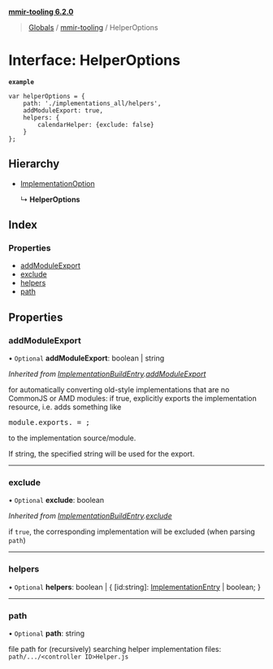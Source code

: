 **[mmir-tooling 6.2.0](../README.md)**

> [Globals](../README.md) / [mmir-tooling](../modules/mmir_tooling.md) / HelperOptions

# Interface: HelperOptions

**`example`** 
```
var helperOptions = {
	path: './implementations_all/helpers',
	addModuleExport: true,
	helpers: {
		calendarHelper: {exclude: false}
	}
};
```

## Hierarchy

* [ImplementationOption](mmir_tooling.implementationoption.md)

  ↳ **HelperOptions**

## Index

### Properties

* [addModuleExport](mmir_tooling.helperoptions.md#addmoduleexport)
* [exclude](mmir_tooling.helperoptions.md#exclude)
* [helpers](mmir_tooling.helperoptions.md#helpers)
* [path](mmir_tooling.helperoptions.md#path)

## Properties

### addModuleExport

• `Optional` **addModuleExport**: boolean \| string

*Inherited from [ImplementationBuildEntry](mmir_tooling.implementationbuildentry.md).[addModuleExport](mmir_tooling.implementationbuildentry.md#addmoduleexport)*

for automatically converting old-style implementations that are no CommonJS or AMD modules:
if true, explicitly exports the implementation resource, i.e. adds something like
<pre>
module.exports.<resource name> = <resource constructor>;
</pre>
to the implementation source/module.

If string, the specified string will be used for the export.

___

### exclude

• `Optional` **exclude**: boolean

*Inherited from [ImplementationBuildEntry](mmir_tooling.implementationbuildentry.md).[exclude](mmir_tooling.implementationbuildentry.md#exclude)*

if `true`, the corresponding implementation will be excluded (when parsing `path`)

___

### helpers

• `Optional` **helpers**: boolean \| { [id:string]: [ImplementationEntry](mmir_tooling.implementationentry.md) \| boolean;  }

___

### path

• `Optional` **path**: string

file path for (recursively) searching helper implementation files:
`path/.../<controller ID>Helper.js`
